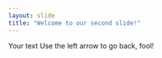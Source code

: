 ```yaml
---
layout: slide
title: "Welcome to our second slide!"
---
```

Your text
Use the left arrow to go back, fool!
